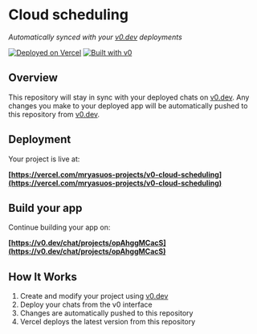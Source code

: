# Cloud scheduling

*Automatically synced with your [v0.dev](https://v0.dev) deployments*

[![Deployed on Vercel](https://img.shields.io/badge/Deployed%20on-Vercel-black?style=for-the-badge&logo=vercel)](https://vercel.com/mryasuos-projects/v0-cloud-scheduling)
[![Built with v0](https://img.shields.io/badge/Built%20with-v0.dev-black?style=for-the-badge)](https://v0.dev/chat/projects/opAhggMCacS)

## Overview

This repository will stay in sync with your deployed chats on [v0.dev](https://v0.dev).
Any changes you make to your deployed app will be automatically pushed to this repository from [v0.dev](https://v0.dev).

## Deployment

Your project is live at:

**[https://vercel.com/mryasuos-projects/v0-cloud-scheduling](https://vercel.com/mryasuos-projects/v0-cloud-scheduling)**

## Build your app

Continue building your app on:

**[https://v0.dev/chat/projects/opAhggMCacS](https://v0.dev/chat/projects/opAhggMCacS)**

## How It Works

1. Create and modify your project using [v0.dev](https://v0.dev)
2. Deploy your chats from the v0 interface
3. Changes are automatically pushed to this repository
4. Vercel deploys the latest version from this repository
